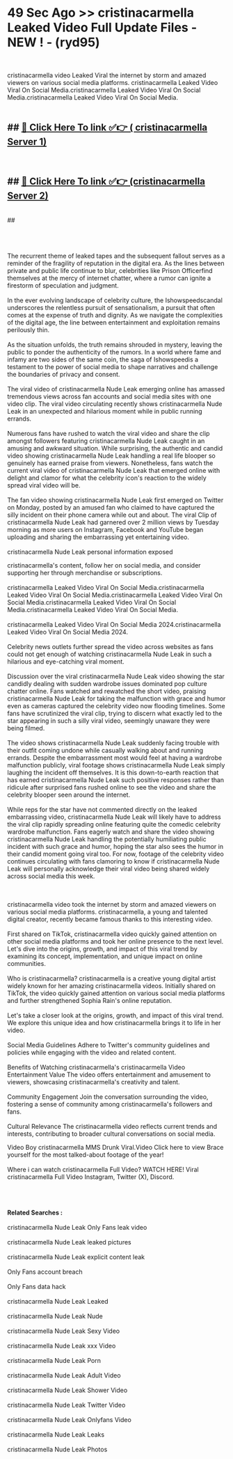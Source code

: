 # 49 Sec Ago >> cristinacarmella Leaked Video Full Update Files - NEW ! - (ryd95) <br>
<br>

cristinacarmella video Leaked Viral the internet by storm and amazed viewers on various social media platforms. cristinacarmella Leaked Video Viral On Social Media.cristinacarmella Leaked Video Viral On Social Media.cristinacarmella Leaked Video Viral On Social Media.<br>
 <br>

## ##  <a href="https://clipsfans.site?title=cristinacarmella&ref=gitt">🔴 Click Here To link ✅👉 ( cristinacarmella Server 1)</a><br>
  <br>

##  ##  <a href="https://clipsfans.site?title=cristinacarmella&ref=gitt">🔴 Click Here To link ✅👉 (cristinacarmella  Server 2)</a><br>
  <br>
  ##


  <br>

  <br>

<br><br>
The recurrent theme of leaked tapes and the subsequent fallout serves as a reminder of the fragility of reputation in the digital era. As the lines between private and public life continue to blur, celebrities like Prison Officerfind themselves at the mercy of internet chatter, where a rumor can ignite a firestorm of speculation and judgment.
<br><br>
In the ever evolving landscape of celebrity culture, the Ishowspeedscandal underscores the relentless pursuit of sensationalism, a pursuit that often comes at the expense of truth and dignity. As we navigate the complexities of the digital age, the line between entertainment and exploitation remains perilously thin.
<br><br>
As the situation unfolds, the truth remains shrouded in mystery, leaving the public to ponder the authenticity of the rumors. In a world where fame and infamy are two sides of the same coin, the saga of Ishowspeedis a testament to the power of social media to shape narratives and challenge the boundaries of privacy and consent.
<br><br>
The viral video of cristinacarmella Nude Leak emerging online has amassed tremendous views across fan accounts and social media sites with one video clip. The viral video circulating recently shows cristinacarmella Nude Leak in an unexpected and hilarious moment while in public running errands.
<br><br>
Numerous fans have rushed to watch the viral video and share the clip amongst followers featuring cristinacarmella Nude Leak caught in an amusing and awkward situation. While surprising, the authentic and candid video showing cristinacarmella Nude Leak handling a real life blooper so genuinely has earned praise from viewers. Nonetheless, fans watch the current viral video of cristinacarmella Nude Leak that emerged online with delight and clamor for what the celebrity icon's reaction to the widely spread viral video will be.
<br><br>
The fan video showing cristinacarmella Nude Leak first emerged on Twitter on Monday, posted by an amused fan who claimed to have captured the silly incident on their phone camera while out and about. The viral Clip of cristinacarmella Nude Leak had garnered over 2 million views by Tuesday morning as more users on Instagram, Facebook and YouTube began uploading and sharing the embarrassing yet entertaining video.
<br><br>
cristinacarmella Nude Leak personal information exposed


cristinacarmella's content, follow her on social media, and consider supporting her through merchandise or subscriptions.
<br><br>
cristinacarmella Leaked Video Viral On Social Media.cristinacarmella Leaked Video Viral On Social Media.cristinacarmella Leaked Video Viral On Social Media.cristinacarmella Leaked Video Viral On Social Media.cristinacarmella Leaked Video Viral On Social Media.
<br><br>
cristinacarmella Leaked Video Viral On Social Media 2024.cristinacarmella Leaked Video Viral On Social Media 2024.
<br><br>
Celebrity news outlets further spread the video across websites as fans could not get enough of watching cristinacarmella Nude Leak in such a hilarious and eye-catching viral moment.
<br><br>
Discussion over the viral cristinacarmella Nude Leak video showing the star candidly dealing with sudden wardrobe issues dominated pop culture chatter online. Fans watched and rewatched the short video, praising cristinacarmella Nude Leak for taking the malfunction with grace and humor even as cameras captured the celebrity video now flooding timelines. Some fans have scrutinized the viral clip, trying to discern what exactly led to the star appearing in such a silly viral video, seemingly unaware they were being filmed.
<br><br>
The video shows cristinacarmella Nude Leak suddenly facing trouble with their outfit coming undone while casually walking about and running errands. Despite the embarrassment most would feel at having a wardrobe malfunction publicly, viral footage shows cristinacarmella Nude Leak simply laughing the incident off themselves. It is this down-to-earth reaction that has earned cristinacarmella Nude Leak such positive responses rather than ridicule after surprised fans rushed online to see the video and share the celebrity blooper seen around the internet.
<br><br>
While reps for the star have not commented directly on the leaked embarrassing video, cristinacarmella Nude Leak will likely have to address the viral clip rapidly spreading online featuring quite the comedic celebrity wardrobe malfunction. Fans eagerly watch and share the video showing cristinacarmella Nude Leak handling the potentially humiliating public incident with such grace and humor, hoping the star also sees the humor in their candid moment going viral too. For now, footage of the celebrity video continues circulating with fans clamoring to know if cristinacarmella Nude Leak will personally acknowledge their viral video being shared widely across social media this week.


<br><br>
cristinacarmella video took the internet by storm and amazed viewers on various social media platforms. cristinacarmella, a young and talented digital creator, recently became famous thanks to this interesting video.
<br><br>
First shared on TikTok, cristinacarmella video quickly gained attention on other social media platforms and took her online presence to the next level. Let's dive into the origins, growth, and impact of this viral trend by examining its concept, implementation, and unique impact on online communities.
<br><br>
Who is cristinacarmella? cristinacarmella is a creative young digital artist widely known for her amazing cristinacarmella videos. Initially shared on TikTok, the video quickly gained attention on various social media platforms and further strengthened Sophia Rain's online reputation.
<br><br>
Let's take a closer look at the origins, growth, and impact of this viral trend. We explore this unique idea and how cristinacarmella brings it to life in her video.
<br><br>
Social Media Guidelines Adhere to Twitter's community guidelines and policies while engaging with the video and related content.
<br><br>
Benefits of Watching cristinacarmella's cristinacarmella Video Entertainment Value The video offers entertainment and amusement to viewers, showcasing cristinacarmella's creativity and talent.
<br><br>
Community Engagement Join the conversation surrounding the video, fostering a sense of community among cristinacarmella's followers and fans.
<br><br>
Cultural Relevance The cristinacarmella video reflects current trends and interests, contributing to broader cultural conversations on social media.

Video Boy cristinacarmella MMS Drunk Viral.Video Click here to view Brace yourself for the most talked-about footage of the year!
<br><br>
Where i can watch cristinacarmella Full Video? WATCH HERE! Viral cristinacarmella Full Video Instagram, Twitter (X), Discord.
<br><br>

<br><br>
<strong>Related Searches :</strong>
<br><br>
cristinacarmella Nude Leak Only Fans leak video
<br><br>
cristinacarmella Nude Leak leaked pictures
<br><br>
cristinacarmella Nude Leak explicit content leak
<br><br>
Only Fans account breach
<br><br>
Only Fans data hack
<br><br>
cristinacarmella Nude Leak Leaked
<br><br>
cristinacarmella Nude Leak Nude
<br><br>
cristinacarmella Nude Leak Sexy Video
<br><br>
cristinacarmella Nude Leak xxx Video
<br><br>
cristinacarmella Nude Leak Porn
<br><br>
cristinacarmella Nude Leak Adult Video
<br><br>
cristinacarmella Nude Leak Shower Video
<br><br>
cristinacarmella Nude Leak Twitter Video
<br><br>
cristinacarmella Nude Leak Onlyfans Video
<br><br>
cristinacarmella Nude Leak Leaks
<br><br>
cristinacarmella Nude Leak Photos